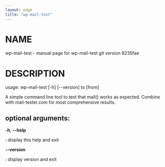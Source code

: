 ```yaml
---
layout: page
title: "wp-mail-test"
---
```



NAME
====

wp-mail-test - manual page for wp-mail-test git version 8235fae

DESCRIPTION
===========

usage: wp-mail-test \[-h\] \[\--version\] to \[from\]

A simple command line tool to test that mail() works as expected.
Combine with mail-tester.com for most comprehensive results.

optional arguments:
-------------------

**-h**, **\--help**

:   display this help and exit

**\--version**

:   display version and exit
